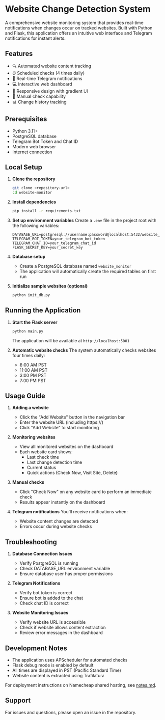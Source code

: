 # Website Change Detection System

A comprehensive website monitoring system that provides real-time notifications when changes occur on tracked websites. Built with Python and Flask, this application offers an intuitive web interface and Telegram notifications for instant alerts.

## Features

- 🔍 Automated website content tracking
- ⏰ Scheduled checks (4 times daily)
- 📱 Real-time Telegram notifications
- 💻 Interactive web dashboard
- 🎨 Responsive design with gradient UI
- 🔄 Manual check capability
- 📊 Change history tracking

## Prerequisites

- Python 3.11+
- PostgreSQL database
- Telegram Bot Token and Chat ID
- Modern web browser
- Internet connection

## Local Setup

1. **Clone the repository**
   ```bash
   git clone <repository-url>
   cd website-monitor
   ```

2. **Install dependencies**
   ```bash
   pip install -r requirements.txt
   ```

3. **Set up environment variables**
   Create a `.env` file in the project root with the following variables:
   ```env
   DATABASE_URL=postgresql://username:password@localhost:5432/website_monitor
   TELEGRAM_BOT_TOKEN=your_telegram_bot_token
   TELEGRAM_CHAT_ID=your_telegram_chat_id
   FLASK_SECRET_KEY=your_secret_key
   ```

4. **Database setup**
   - Create a PostgreSQL database named `website_monitor`
   - The application will automatically create the required tables on first run

5. **Initialize sample websites (optional)**
   ```bash
   python init_db.py
   ```

## Running the Application

1. **Start the Flask server**
   ```bash
   python main.py
   ```
   The application will be available at `http://localhost:5001`

2. **Automatic website checks**
   The system automatically checks websites four times daily:
   - 8:00 AM PST
   - 11:00 AM PST
   - 3:00 PM PST
   - 7:00 PM PST

## Usage Guide

1. **Adding a website**
   - Click the "Add Website" button in the navigation bar
   - Enter the website URL (including https://)
   - Click "Add Website" to start monitoring

2. **Monitoring websites**
   - View all monitored websites on the dashboard
   - Each website card shows:
     - Last check time
     - Last change detection time
     - Current status
     - Quick actions (Check Now, Visit Site, Delete)

3. **Manual checks**
   - Click "Check Now" on any website card to perform an immediate check
   - Results appear instantly on the dashboard

4. **Telegram notifications**
   You'll receive notifications when:
   - Website content changes are detected
   - Errors occur during website checks

## Troubleshooting

1. **Database Connection Issues**
   - Verify PostgreSQL is running
   - Check DATABASE_URL environment variable
   - Ensure database user has proper permissions

2. **Telegram Notifications**
   - Verify bot token is correct
   - Ensure bot is added to the chat
   - Check chat ID is correct

3. **Website Monitoring Issues**
   - Verify website URL is accessible
   - Check if website allows content extraction
   - Review error messages in the dashboard

## Development Notes

- The application uses APScheduler for automated checks
- Flask debug mode is enabled by default
- All times are displayed in PST (Pacific Standard Time)
- Website content is extracted using Trafilatura

For deployment instructions on Namecheap shared hosting, see [notes.md](notes.md).

## Support

For issues and questions, please open an issue in the repository.
